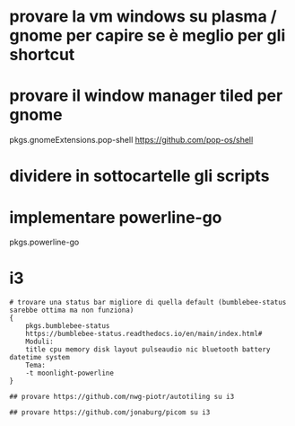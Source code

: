 # provare la vm windows su plasma / gnome per capire se è meglio per gli shortcut

# provare il window manager tiled per gnome
pkgs.gnomeExtensions.pop-shell
https://github.com/pop-os/shell

# dividere in sottocartelle gli scripts

# implementare powerline-go
pkgs.powerline-go

# i3
    # trovare una status bar migliore di quella default (bumblebee-status sarebbe ottima ma non funziona)
    {
        pkgs.bumblebee-status
        https://bumblebee-status.readthedocs.io/en/main/index.html#
        Moduli:
        title cpu memory disk layout pulseaudio nic bluetooth battery datetime system
        Tema:
        -t moonlight-powerline
    }

    ## provare https://github.com/nwg-piotr/autotiling su i3

    ## provare https://github.com/jonaburg/picom su i3 
